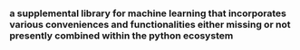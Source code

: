 ### a supplemental library for machine learning that incorporates various conveniences and functionalities either missing or not presently combined within the python ecosystem